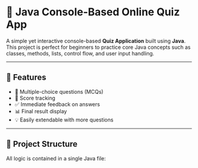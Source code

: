 # 🎯 Java Console-Based Online Quiz App

A simple yet interactive console-based **Quiz Application** built using **Java**. This project is perfect for beginners to practice core Java concepts such as classes, methods, lists, control flow, and user input handling.

---

## 🚀 Features

- 🧠 Multiple-choice questions (MCQs)
- 🎯 Score tracking
- ✅ Immediate feedback on answers
- 📊 Final result display
- 💡 Easily extendable with more questions

---

## 📂 Project Structure

All logic is contained in a single Java file:

